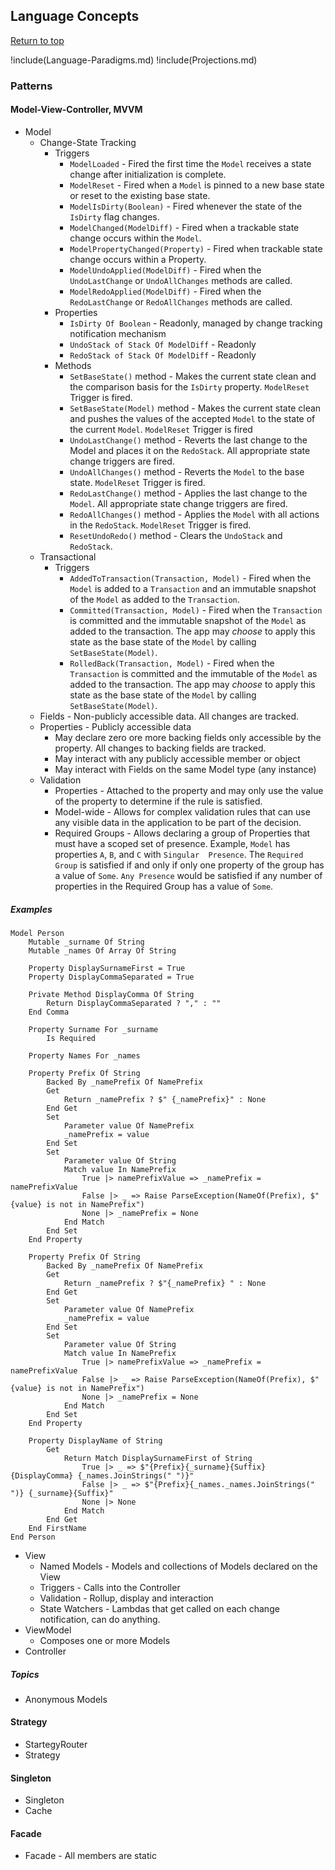 <a name="Language-Concepts"></a>

## Language Concepts

[Return to top](#pattern-programming-language)

!include(Language-Paradigms.md)
!include(Projections.md)

### Patterns

#### Model-View-Controller, MVVM

* Model
    * Change-State Tracking
        * Triggers
            * `ModelLoaded` - Fired the first time the `Model` receives a state change after 
                initialization is complete.
            * `ModelReset` - Fired when a `Model` is pinned to a new base state or reset to 
                the existing base state.
            * `ModelIsDirty(Boolean)` - Fired whenever the state of the `IsDirty` flag changes.
            * `ModelChanged(ModelDiff)` - Fired when a trackable state change occurs within the `Model`.
            * `ModelPropertyChanged(Property)` - Fired when trackable state change occurs 
                within a Property.
            * `ModelUndoApplied(ModelDiff)` - Fired when the `UndoLastChange` or 
                `UndoAllChanges` methods are called.
            * `ModelRedoApplied(ModelDiff)` - Fired when the `RedoLastChange` or 
                `RedoAllChanges` methods are called.
        * Properties
            * `IsDirty Of Boolean` - Readonly, managed by change tracking notification mechanism
            * `UndoStack of Stack Of ModelDiff` - Readonly
            * `RedoStack of Stack Of ModelDiff` - Readonly
        * Methods
            * `SetBaseState()` method - Makes the current state clean and the comparison basis 
                for the `IsDirty` property.  `ModelReset` Trigger is fired.
            * `SetBaseState(Model)` method - Makes the current state clean and pushes the values
                of the accepted `Model` to the state of the current `Model`. `ModelReset` Trigger 
                is fired
            * `UndoLastChange()` method - Reverts the last change to the Model and places it on the 
                `RedoStack`.  All appropriate state change triggers are fired.
            * `UndoAllChanges()` method - Reverts the `Model` to the base state. `ModelReset` 
                Trigger is fired.
            * `RedoLastChange()` method - Applies the last change to the `Model`.  All appropriate
                state change triggers are fired.
            * `RedoAllChanges()` method - Applies the `Model` with all actions in the `RedoStack`. 
                `ModelReset` Trigger is fired.
            * `ResetUndoRedo()` method - Clears the `UndoStack` and `RedoStack`.
    * Transactional
        * Triggers
            * `AddedToTransaction(Transaction, Model)` - Fired when the `Model` is added to a 
                `Transaction` and an immutable snapshot of the `Model` as added to the `Transaction`.
            * `Committed(Transaction, Model)` - Fired when the `Transaction` is committed and 
                the immutable snapshot of the `Model` as added to the transaction.  The app may 
                _choose_ to apply this state as the base state of the `Model` by calling 
                `SetBaseState(Model)`.
            * `RolledBack(Transaction, Model)` - Fired when the `Transaction` is committed and 
                the immutable of the `Model` as added to the transaction.  The app may _choose_ 
                to apply this state as the base state of the `Model` by calling `SetBaseState(Model)`.
    * Fields - Non-publicly accessible data.  All changes are tracked.
    * Properties - Publicly accessible data
        * May declare zero ore more backing fields only accessible by the property.  All changes to 
            backing fields are tracked.
        * May interact with any publicly accessible member or object
        * May interact with Fields on the same Model type (any instance)        
    * Validation    
        * Properties - Attached to the property and may only use the value of the property to
            determine if the rule is satisfied.
        * Model-wide - Allows for complex validation rules that can use any visible data in the 
            application to be part of the decision.
        * Required Groups - Allows declaring a group of Properties that must have a scoped
            set of presence.  Example, `Model` has properties `A`, `B`, and `C` with `Singular 
            Presence`.  The `Required Group` is satisfied if and only if only one property of 
            the group has a value of `Some`.  `Any Presence` would be satisfied if any number 
            of properties in the Required Group has a value of `Some`.

##### Examples

```pattern
Model Person
    Mutable _surname Of String
    Mutable _names Of Array Of String

    Property DisplaySurnameFirst = True
    Property DisplayCommaSeparated = True

    Private Method DisplayComma Of String
        Return DisplayCommaSeparated ? "," : ""
    End Comma

    Property Surname For _surname
        Is Required

    Property Names For _names        

    Property Prefix Of String
        Backed By _namePrefix Of NamePrefix
        Get
            Return _namePrefix ? $" {_namePrefix}" : None
        End Get
        Set
            Parameter value Of NamePrefix
            _namePrefix = value
        End Set
        Set
            Parameter value Of String
            Match value In NamePrefix
                True |> namePrefixValue => _namePrefix = namePrefixValue
                False |> _ => Raise ParseException(NameOf(Prefix), $"{value} is not in NamePrefix")
                None |> _namePrefix = None
            End Match
        End Set
    End Property

    Property Prefix Of String
        Backed By _namePrefix Of NamePrefix
        Get
            Return _namePrefix ? $"{_namePrefix} " : None
        End Get
        Set
            Parameter value Of NamePrefix
            _namePrefix = value
        End Set
        Set
            Parameter value Of String
            Match value In NamePrefix
                True |> namePrefixValue => _namePrefix = namePrefixValue
                False |> _ => Raise ParseException(NameOf(Prefix), $"{value} is not in NamePrefix")
                None |> _namePrefix = None
            End Match
        End Set
    End Property

    Property DisplayName of String
        Get
            Return Match DisplaySurnameFirst of String
                True |> _ => $"{Prefix}{_surname}{Suffix}{DisplayComma} {_names.JoinStrings(" ")}"
                False |> _ => $"{Prefix}{_names._names.JoinStrings(" ")} {_surname}{Suffix}"
                None |> None                
            End Match
        End Get
    End FirstName
End Person
```

* View 
    * Named Models - Models and collections of Models declared on the View
    * Triggers - Calls into the Controller
    * Validation - Rollup, display and interaction
    * State Watchers - Lambdas that get called on each change notification, can do anything.
* ViewModel
    * Composes one or more Models
* Controller

##### Topics

* Anonymous Models

#### Strategy

* StartegyRouter
* Strategy

#### Singleton

* Singleton
* Cache

#### Facade

* Facade - All members are static
